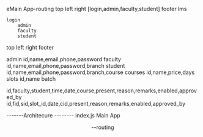 eMain
	App-routing
		top
		left right [login,admin,faculty,student]
		footer
lms

	login
		admin
		faculty
		student


top
left right
footer		



admin
id,name,email,phone,password
faculty
id,name,email,phone,password,branch
student
id,name,email,phone,password,branch,course
courses
id,name,price,days
slots
id,name
batch

id,faculty,student,time,date,course,present,reason,remarks,enabled,approved_by
id,fid,sid,slot_id,date,cid,present,reason,remarks,enabled,approved_by

-------Architecure --------
index.js
	Main
		App
		<Header/>
		<Left/>
		<Footer/>
		<Toaster/>
		<Right/>
			--routing
			